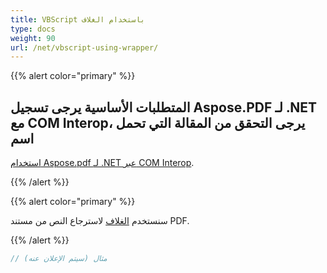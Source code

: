 ```yaml
---
title: VBScript باستخدام الغلاف
type: docs
weight: 90
url: /net/vbscript-using-wrapper/
---
```


{{% alert color="primary" %}}

## المتطلبات الأساسية يرجى تسجيل Aspose.PDF لـ .NET مع COM Interop، يرجى التحقق من المقالة التي تحمل اسم

[استخدام Aspose.pdf لـ .NET عبر COM Interop](/pdf/net/use-aspose-pdf-for-net-via-com-interop/).

{{% /alert %}}

{{% alert color="primary" %}}

سنستخدم [الغلاف](https://docs.aspose.com/pdf/net/creating-a-wrapper-assembly/) لاسترجاع النص من مستند PDF.

{{% /alert %}}

```cs
// مثال (سيتم الإعلان عنه)
```

